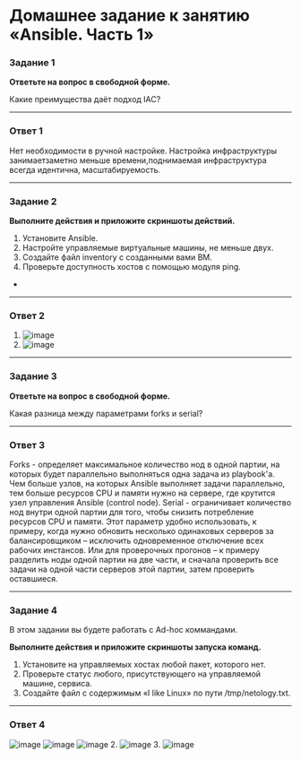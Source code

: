 
# Домашнее задание к занятию «Ansible. Часть 1»


### Задание 1

**Ответьте на вопрос в свободной форме.**

Какие преимущества даёт подход IAC?

---
### Ответ 1
Нет необходимости в ручной настройке. Настройка  инфраструктуры занимаетзаметно меньше времени,поднимаемая инфраструктура всегда идентична, масштабируемость.

---
### Задание 2 

**Выполните действия и приложите скриншоты действий.**

1. Установите Ansible.
2. Настройте управляемые виртуальные машины, не меньше двух.
3. Создайте файл inventory с созданными вами ВМ.
4. Проверьте доступность хостов с помощью модуля ping.
 -

---
### Ответ 2

1. ![image](https://github.com/Dk054/studies/assets/139000762/71f70b8a-b23b-401d-b9f2-dbeddf7df3d4)
4. ![image](https://github.com/Dk054/studies/assets/139000762/28c8d5da-8352-4261-8105-4bb45f8433d3)

---

### Задание 3 

**Ответьте на вопрос в свободной форме.**

Какая разница между параметрами forks и serial? 

---
### Ответ 3
Forks - определяет максимальное количество нод в одной партии, на которых будет параллельно выполняться одна задача из playbook'а. Чем больше узлов, на которых Ansible выполняет задачи параллельно, тем больше ресурсов CPU и памяти нужно на сервере, где крутится узел управления Ansible (control node). Serial - ограничивает количество нод внутри одной партии для того, чтобы снизить потребление ресурсов CPU и памяти. Этот параметр удобно использовать, к примеру, когда нужно обновить несколько одинаковых серверов за балансировщиком – исключить одновременное отключение всех рабочих инстансов. Или для проверочных прогонов – к примеру разделить ноды одной партии на две части, и сначала проверить все задачи на одной части серверов этой партии, затем проверить оставшиеся.


---
### Задание 4 

В этом задании вы будете работать с Ad-hoc коммандами.

**Выполните действия и приложите скриншоты запуска команд.**

1. Установите на управляемых хостах любой пакет, которого нет.
2. Проверьте статус любого, присутствующего на управляемой машине, сервиса. 
3. Создайте файл с содержимым «I like Linux» по пути /tmp/netology.txt.

---
### Ответ 4
![image](https://github.com/Dk054/studies/assets/139000762/317f3460-a861-484b-87d5-0206d800a793)
![image](https://github.com/Dk054/studies/assets/139000762/44615b0a-5a8d-4957-9510-78a90ba2c590)
![image](https://github.com/Dk054/studies/assets/139000762/9931d7c0-c9f4-4ac0-afc9-5051f556f702)
2. ![image](https://github.com/Dk054/studies/assets/139000762/434f9590-3a62-48cc-8ff9-69a4091c2f98)
3. ![image](https://github.com/Dk054/studies/assets/139000762/4e4b8cdd-7784-42d3-b1bc-68fe28b2f414)




